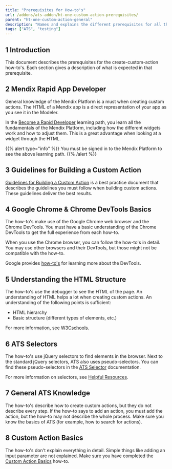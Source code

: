 ```yaml
---
title: "Prerequisites for How-to's"
url: /addons/ats-addon/ht-one-custom-action-prerequisites/
parent: "ht-one-custom-action-general"
description: "Names and explains the different prerequisites for all the how-to's in this category."
tags: ["ATS", "testing"]
---
```


## 1 Introduction

This document describes the prerequisites for the create-custom-action how-to's. Each section gives a description of what is expected in that prerequisite.

## 2 Mendix Rapid App Developer

General knowledge of the Mendix Platform is a must when creating custom actions. The HTML of a Mendix app is a direct representation of your app as you see it in the Modeler. 

In the [Become a Rapid Developer](https://academy.mendix.com/link/path/31/Become-a-Rapid-Developer) learning path, you learn all the fundamentals of the Mendix Platform, including how the different widgets work and how to adjust them. This is a great advantage when looking at a widget through the HTML.

{{% alert type="info" %}}
You must be signed in to the Mendix Platform to see the above learning path.
{{% /alert %}}

## 3 Guidelines for Building a Custom Action

[Guidelines for Building a Custom Action](/addons/ats-addon/ht-one-guidelines-custom-action/) is a best practice document that describes the guidelines  you must follow when building custom actions. These guidelines deliver the best results.

## 4 Google Chrome & Chrome DevTools Basics

The how-to's make use of the Google Chrome web browser and the Chrome DevTools. You must have a basic understanding of the Chrome DevTools to get the full experience from each how-to.

When you use the Chrome browser, you can follow the how-to's in detail. You may use other browsers and their DevTools, but those might not be compatible with the how-to. 

Google provides [how-to's](https://developers.google.com/web/tools/chrome-devtools/) for learning more about the DevTools.

## 5 Understanding the HTML Structure

The how-to's use the debugger to see the HTML of the page. An understanding of HTML helps a lot when creating custom actions. An understanding of the following points is sufficient:

* HTML hierarchy
* Basic structure (different types of elements, etc.)

For more information, see [W3Cschools](https://www.w3schools.com/html/default.asp).

## 6 ATS Selectors

The how-to's use jQuery selectors to find elements in the browser. Next to the standard jQuery selectors, ATS also uses pseudo-selectors. You can find these pseudo-selectors in the [ATS Selector](/addons/ats-addon/rg-one-selectors/) documentation.

For more information on selectors, see [Helpful Resources](/addons/ats-addon/ht-one-custom-action-helpful-resources/).

## 7 General ATS Knowledge

The how-to's describe how to create custom actions, but they do not describe every step. If the how-to says to add an action, you must add the action, but the how-to may not describe the whole process. Make sure you know the basics of ATS (for example, how to search for actions).

## 8 Custom Action Basics

The how-to's don't explain everything in detail. Simple things like adding an input parameter are not explained. Make sure you have completed the [Custom Action Basics](/addons/ats-addon/ht-one-custom-action-basics/) how-to.
